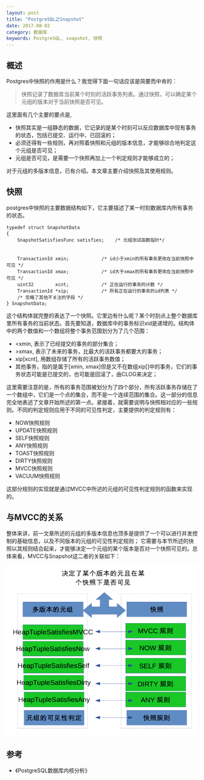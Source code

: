 ```yaml
---
layout: post
title: "PostgreSQL之Snapshot"
date: 2017-08-02
category: 数据库
keywords: PostgreSQL, snapshot, 快照
---
```


## 概述

Postgres中快照的作用是什么？我觉得下面一句话应该是简要而中肯的：

> 快照记录了数据库当前某个时刻的活跃事务列表。通过快照，可以确定某个元组的版本对于当前快照是否可见。

这里面有几个主要的要点是,

* 快照其实是一组静态的数据，它记录的是某个时刻可以反应数据库中现有事务的状态，包括已提交、运行中、已回滚的；
* 必须还得有一些规则，再对照着快照和元组的版本信息，才能够综合地判定这个元组是否可见；
* 元组是否可见，是需要一个快照再加上一个判定规则才能够成立的；

对于元组的多版本信息，已有介绍。本文章主要介绍快照及其使用规则。

## 快照

postgres中快照的主要数据结构如下，它主要描述了某一时刻数据库内所有事务的状态。

```
typedef struct SnapshotData 
{ 
    SnapshotSatisfiesFunc satisfies;    /* 元组测试函数指针*/ 


    TransactionId xmin;            /* id小于xmin的所有事务更改在当前快照中可见 */ 
    TransactionId xmax;            /* id大于xmax的所有事务更改在当前快照中可见 */ 
    uint32        xcnt;            /* 正在运行的事务的计数 */ 
    TransactionId *xip;            /* 所有正在运行的事务的id列表 */ 
    /* 忽略了其他不关注的字段 */
} SnapshotData;

```

这个结构体就完整的表达了一个快照。它里边有什么呢？某个时刻点上整个数据库里所有事务的当前状态。首先要知道，数据库中的事务标识xid是递增的。结构体中的两个数值和一个数组将整个事务范围划分为了几个范围：

* <xmin, 表示了已经提交的事务的部分集合；
* \>xmax, 表示了未来的事务，比最大的活跃事务都要大的事务；
* xip[xcnt], 用数组存储了所有的活跃事务数值；
* 其他事务，指的是属于[xmin, xmax]但是又不在数组xip[]中的事务，它们的事务状态可能是已提交的，也可能是回滚了，由CLOG来决定；

这里需要注意的是，所有的事务范围被划分为了四个部分，所有活跃事务存储在了一个数组中，它们是一个点的集合，而不是一个连续范围的集合。这一部分的信息完全地表述了文章开始所述的第一点。紧接着，就需要说明与快照相对应的一些规则。不同的判定规则应用于不同的可见性判定，主要提供的判定规则有：

* NOW快照规则
* UPDATE快照规则
* SELF快照规则
* ANY快照规则
* TOAST快照规则
* DIRTY快照规则
* MVCC快照规则
* VACUUM快照规则

这部分规则的实现就是通过MVCC中所述的元组的可见性判定规则的函数来实现的。

## 与MVCC的关系

整体来讲，前一文章所述的元组的多版本信息也顶多是提供了一个可以进行并发控制的基础信息，以及不同版本的元组的可见性判定规则； 它需要与本节所述的快照以其规则结合起来，才能够决定一个元组的某个版本是否对一个快照可见的。总体来看，MVCC与Snapshot这二者的关联如下：

![](/assets/2017/pg_mvcc_and_snapshot.png)

## 参考
* 《PostgreSQL数据库内核分析》
